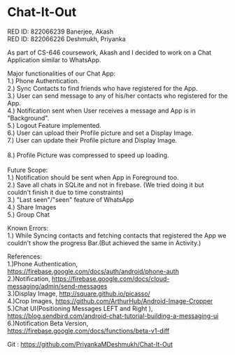 # Chat-It-Out

RED ID: 822066239 Banerjee, Akash</br>
RED ID: 822066226 Deshmukh, Priyanka </br>

As part of CS-646 coursework, Akash and I decided to work on a Chat Application similar to WhatsApp. </br>

Major functionalities of our Chat App:</br>
      1.) Phone Authentication.</br>
      2.) Sync Contacts to find friends who have registered for the App.</br>
      3.) User can send message to any of his/her contacts who registered for the App.</br>
      4.) Notification sent when User receives a message and App is in "Background".</br>
      5.) Logout Feature implemented.</br>
      6.) User can upload their Profile picture and set a Display Image.</br>
      7.) User can update their Profile picture and Display Image.</br></br>
      8.) Profile Picture was compressed to speed up loading.</br>
      </br>
Future Scope:</br>
      1.) Notification should be sent when App in Foreground too.</br>
      2.) Save all chats in SQLite and not in firebase. (We tried doing it but couldn't finish it due to time constraints)</br>
      3.) "Last seen"/"seen" feature of WhatsApp</br>
      4.) Share Images</br>
      5.) Group Chat</br>

Known Errors:</br>
      1.) While Syncing contacts and fetching contacts that registered the App we couldn't show the progress Bar.(But achieved the same in Activity.)</br>
      
References:</br>
      1.)Phone Authentication, https://firebase.google.com/docs/auth/android/phone-auth</br>
      2.)Notification, https://firebase.google.com/docs/cloud-messaging/admin/send-messages</br>
      3.)Display Image, http://square.github.io/picasso/</br>
      4.)Crop Images, https://github.com/ArthurHub/Android-Image-Cropper</br>
      5.)Chat UI(Positioning Messages LEFT and Right ), https://blog.sendbird.com/android-chat-tutorial-building-a-messaging-ui</br>
      6.)Notification Beta Version, https://firebase.google.com/docs/functions/beta-v1-diff</br>
     
    


Git : https://github.com/PriyankaMDeshmukh/Chat-It-Out</br>

       
      
